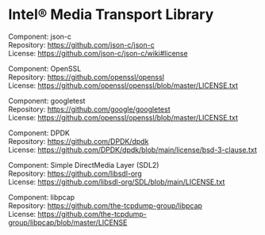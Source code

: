# Intel® Media Transport Library

Component: json-c</br>
Repository: <https://github.com/json-c/json-c></br>
License: <https://github.com/json-c/json-c/wiki#license>

Component: OpenSSL</br>
Repository: <https://github.com/openssl/openssl></br>
License: <https://github.com/openssl/openssl/blob/master/LICENSE.txt>

Component: googletest</br>
Repository: <https://github.com/google/googletest></br>
License: <https://github.com/openssl/openssl/blob/master/LICENSE.txt>

Component: DPDK</br>
Repository: <https://github.com/DPDK/dpdk></br>
License: <https://github.com/DPDK/dpdk/blob/main/license/bsd-3-clause.txt>

Component: Simple DirectMedia Layer (SDL2)</br>
Repository: <https://github.com/libsdl-org></br>
License: <https://github.com/libsdl-org/SDL/blob/main/LICENSE.txt>

Component: libpcap</br>
Repository: <https://github.com/the-tcpdump-group/libpcap></br>
License: <https://github.com/the-tcpdump-group/libpcap/blob/master/LICENSE>
